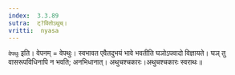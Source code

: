 ```yaml
---
index:  3.3.89
sutra:  ट्?वितोऽथुच्।
vritti:  nyasa
---
```


`वेपथुः` इति। वेपनम् = वेपथुः। स्वभावत एवैतदुभयं भावे भवतीति घञोऽपवादो विज्ञायते। घञ् तु वासरूपविधिनापि न भवति; अनभिधानात्। अथुचश्चकारः।अथुचश्चकारः स्वराथः॥
